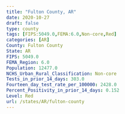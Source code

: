 ```yaml
---
title: "Fulton County, AR"
date: 2020-10-27
draft: false
type: county
tags: [FIPS:5049.0,FEMA:6.0,Non-core,Red]
categories: [AR]
County: Fulton County
State: AR
FIPS: 5049.0
FEMA_Region: 6.0
Population: 12477.0
NCHS_Urban_Rural_Classification: Non-core
Tests_in_prior_14_days: 303.0
Fourteen_day_test_rate_per_100000: 2428.0
Percent_Positivity_in_prior_14_days: 0.152
Level: Red
url: /states/AR/fulton-county
---
```




